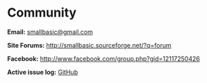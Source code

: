 # Community

<strong>Email:</strong>
<a href="mailto:smallbasic@gmail.com">smallbasic@gmail.com</a>

<strong>Site Forums:</strong>
http://smallbasic.sourceforge.net/?q=forum

<strong>Facebook:</strong>
http://www.facebook.com/group.php?gid=12117250426

<strong>Active issue log:</strong>
<a target=gh href=https://github.com/smallbasic/SmallBASIC/issues>GitHub</a>



